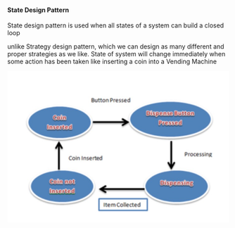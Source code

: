 #### State Design Pattern
State design pattern is used when all states of a system can
build a closed loop

unlike Strategy design pattern, which we can design as many
different and proper strategies as we like. State of system will
change immediately when some action has been taken like inserting
a coin into a Vending Machine

![state design pattern](https://github.com/YifengGuo/Object-Oriented-Design/blob/master/src/design_pattern/state/state.png?raw=true)